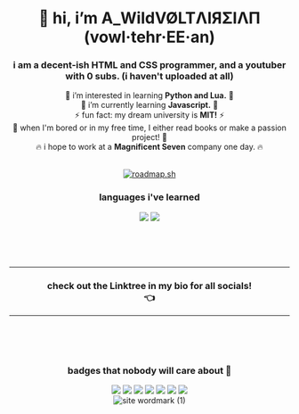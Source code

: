 <h1 align="center">👋 hi, i’m <strong>A_WildVØLTΛIЯΣIΛП</strong><br>(vowl·tehr·EE·an)</h1>

<h3 align="center">i am a decent-ish HTML and CSS programmer, and a youtuber with 0 subs. (i haven't uploaded at all)</h3>
<div align="center">
👀 i’m interested in learning <strong>Python and Lua.</strong> 👀 <br>
🌱 i’m currently learning <strong>Javascript.</strong> 🌱 <br>
⚡ fun fact: my dream university is <strong>MIT!</strong> ⚡ <br>
🚀 when I'm bored or in my free time, I either read books or make a passion project! 🚀 <br>
🔥 i hope to work at a <strong>Magnificent Seven</strong> company one day. 🔥
</div>
<br>
<div align="center">
  
[![roadmap.sh](https://roadmap.sh/card/wide/66b42b68e70e3d5622a00f69?variant=dark&roadmaps=frontend)](https://roadmap.sh)
</div>
<h3 align="center">languages i've learned</h3>
<div align="center">

![](https://img.shields.io/badge/HTML-FF5200?style=for-the-badge&logo=html5&logoColor=white)
![](https://img.shields.io/badge/CSS-0098ff?style=for-the-badge&logo=css3&logoColor=white)
</div>
<br><br><br><hr>
<h3 align="center">check out the Linktree in my bio for all socials!<br>👈</h3>
<hr><br><br><br>

<div align="center">
<h3 align="center">badges that nobody will care about 📑</h3>

![](https://img.shields.io/badge/HTML-FF5200?style=for-the-badge&logo=html5&logoColor=white)
![](https://img.shields.io/badge/CSS-0098ff?style=for-the-badge&logo=css3&logoColor=white)
![](https://img.shields.io/badge/Brave_Browser-FF4000?style=for-the-badge&logo=brave&logoColor=white)
![](https://img.shields.io/badge/Github-1e1e1e?style=for-the-badge&logo=github&logoColor=white)
![](https://img.shields.io/badge/Gmail-1cca00?style=for-the-badge&logo=gmail&logoColor=white)
![](https://img.shields.io/badge/VSCode-0078D4?style=for-the-badge&logo=vscode&logoColor=white)
![](https://img.shields.io/badge/Windows-0078D6?style=for-the-badge&logo=windows&logoColor=white)
<br>
![site wordmark (1)](https://github.com/user-attachments/assets/82a05826-3b51-49bb-b073-a3ac4736aeb7)

</div>
<!---
TheVoltaireian/TheVoltaireian is a ✨ special ✨ repository because its `README.md` (this file) appears on your GitHub profile.
You can click the Preview link to take a look at your changes.
--->
